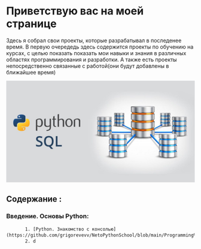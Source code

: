 # Приветствую вac на моей странице

 Здесь я собрал свои проекты, которые разрабатывал в последенее время. В первую очередедь здесь содержится проекты по обучению на курсах, с целью показать показать мои навыки и знания в различных областях программирования и разработки. А также есть проекты непосредственно связанные с работой(они будут добавлены в ближайшее время)

![fon](https://github.com/grigorevevv/NetoPythonSchool/blob/main/Img/SQL-s-Python.jpg)


## Содержание :  
###       Введение. Основы Python:
           1. [Python. Знакомство с консолью](https://github.com/grigorevevv/NetoPythonSchool/blob/main/Programming%20Python/Basics%20Python.ipynb)
           2. d